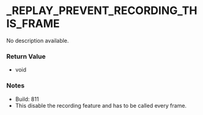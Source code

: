 # _REPLAY_PREVENT_RECORDING_THIS_FRAME

No description available.

### Return Value
* void

### Notes
* Build: 811
* This disable the recording feature and has to be called every frame.

